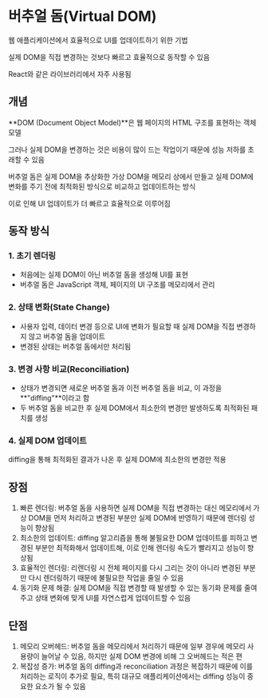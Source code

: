 # 버추얼 돔(Virtual DOM)

웹 애플리케이션에서 효율적으로 UI를 업데이트하기 위한 기법

실제 DOM을 직접 변경하는 것보다 빠르고 효율적으로 동작할 수 있음

React와 같은 라이브러리에서 자주 사용됨

## 개념

**DOM (Document Object Model)**은 웹 페이지의 HTML 구조를 표현하는 객체 모델

그러나 실제 DOM을 변경하는 것은 비용이 많이 드는 작업이기 때문에 성능 저하를 초래할 수 있음

버추얼 돔은 실제 DOM을 추상화한 가상 DOM을 메모리 상에서 만들고 실제 DOM에 변화를 주기 전에 최적화된 방식으로 비교하고 업데이트하는 방식

이로 인해 UI 업데이트가 더 빠르고 효율적으로 이루어짐

## 동작 방식

### 1. 초기 렌더링

- 처음에는 실제 DOM이 아닌 버추얼 돔을 생성해 UI를 표현
- 버추얼 돔은 JavaScript 객체, 페이지의 UI 구조를 메모리에서 관리

### 2. 상태 변화(State Change)

- 사용자 입력, 데이터 변경 등으로 UI에 변화가 필요할 때 실제 DOM을 직접 변경하지 않고 버추얼 돔을 업데이트
- 변경된 상태는 버추얼 돔에서만 처리됨

### 3. 변경 사항 비교(Reconciliation)

- 상태가 변경되면 새로운 버추얼 돔과 이전 버추얼 돔을 비교, 이 과정을 **"diffing"**이라고 함
- 두 버추얼 돔을 비교한 후 실제 DOM에서 최소한의 변경만 발생하도록 최적화된 패치를 생성

### 4. 실제 DOM 업데이트

diffing을 통해 최적화된 결과가 나온 후 실제 DOM에 최소한의 변경만 적용

## 장점

1. 빠른 렌더링: 버추얼 돔을 사용하면 실제 DOM을 직접 변경하는 대신 메모리에서 가상 DOM을 먼저 처리하고 변경된 부분만 실제 DOM에 반영하기 때문에 렌더링 성능이 향상됨
2. 최소한의 업데이트: diffing 알고리즘을 통해 불필요한 DOM 업데이트를 피하고 변경된 부분만 최적화해서 업데이트해, 이로 인해 렌더링 속도가 빨라지고 성능이 향상됨
3. 효율적인 렌더링: 리렌더링 시 전체 페이지를 다시 그리는 것이 아니라 변경된 부분만 다시 렌더링하기 때문에 불필요한 작업을 줄일 수 있음
4. 동기화 문제 해결: 실제 DOM을 직접 변경할 때 발생할 수 있는 동기화 문제를 줄여주고 상태 변화에 맞게 UI를 자연스럽게 업데이트할 수 있음

## 단점

1. 메모리 오버헤드: 버추얼 돔을 메모리에서 처리하기 때문에 일부 경우에 메모리 사용량이 늘어날 수 있음, 하지만 실제 DOM 변경에 비해 그 오버헤드는 적은 편
2. 복잡성 증가: 버추얼 돔의 diffing과 reconciliation 과정은 복잡하기 때문에 이를 처리하는 로직이 추가로 필요, 특히 대규모 애플리케이션에서는 diffing 성능이 중요한 요소가 될 수 있음
